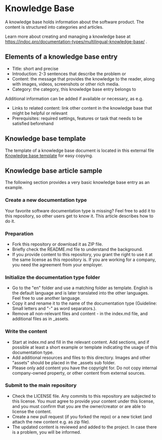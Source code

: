 # Knowledge Base

A knowledge base holds information about the software product. The content is structured into categories and articles.

Learn more about creating and managing a knowledge base at https://indoc.pro/documentation-types/multilingual-knowledge-base/ .

## Elements of a knowledge base entry

- Title: short and precise
- Introduction: 2-3 sentences that describe the problem or 
- Content: the message that provides the knowledge to the reader, along with images, videos, screenshots or other rich media.
- Category: the category, this knowledge base entry belongs to

Additional information can be added if available or necessary, as e.g.
- Links to related content: link other content in the knowledge base that might be helpful or relevant
- Prerequisites: required settings, features or task that needs to be satisfied beforehand

## Knowledge base template
The template of a knowledge base document is located in this external file [Knowledge base template](knowledge-base-template.md) for easy copying.

## Knowledge base article sample
The following section provides a very basic knowledge base entry as an example.

### Create a new documentation type

Your favorite software documentation type is missing? Feel free to add it to this repository, so other users get to 
know it. This article describes how to do it. 

### Preparation
- Fork this repository or download it as ZIP file.
- Briefly check the README.md file to understand the background.
- If you provide content to this repository, you grant the right to use it at the same license as this repository is. If you are working for a company, you need the agreement from your employer.

### Initialize the documentation type folder
- Go to the "en" folder and use a matching folder as template. English is the default language and is later translated into the other languages. Feel free to use another language.
- Copy it and rename it to the name of the documentation type (Guideline: Small letters and "-" as word separators.).
- Remove all non-relevant files and content - in the index.md file, and additional files as in _assets.

### Write the content
- Start at index.md and fill in the relevant content. Add sections, and if possible at least a short example or template indicating the usage of this documentation type.
- Add additional resources and files to this directory. Images and other "assets" should be placed in the _assets sub folder.
- Please only add content you have the copyright for. Do not copy internal company-owned property, or other content from external sources. 

### Submit to the main repository
- Check the LICENSE file. Any commits to this repository are subjected to this license. You must agree to provide your content under this license, and you must confirm that you are the owner/creator or are able to license the content.
- Create a new pull request (if you forked the repo) or a new ticket (and attach the new content e.g. as zip file).
- The updated content is reviewed and added to the project. In case there is a problem, you will be informed.